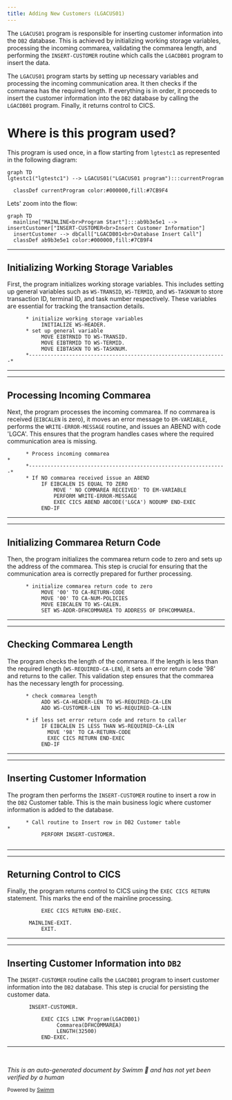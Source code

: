 ```yaml
---
title: Adding New Customers (LGACUS01)
---
```

The <SwmToken path="base/src/lgacus01.cbl" pos="11:6:6" line-data="       PROGRAM-ID. LGACUS01.">`LGACUS01`</SwmToken> program is responsible for inserting customer information into the <SwmToken path="base/src/lgacus01.cbl" pos="118:15:15" line-data="      * Call routine to Insert row in DB2 Customer table               *">`DB2`</SwmToken> database. This is achieved by initializing working storage variables, processing the incoming commarea, validating the commarea length, and performing the <SwmToken path="base/src/lgacus01.cbl" pos="119:3:5" line-data="           PERFORM INSERT-CUSTOMER.">`INSERT-CUSTOMER`</SwmToken> routine which calls the <SwmToken path="base/src/lgacus01.cbl" pos="134:9:9" line-data="           EXEC CICS LINK Program(LGACDB01)">`LGACDB01`</SwmToken> program to insert the data.

The <SwmToken path="base/src/lgacus01.cbl" pos="11:6:6" line-data="       PROGRAM-ID. LGACUS01.">`LGACUS01`</SwmToken> program starts by setting up necessary variables and processing the incoming communication area. It then checks if the commarea has the required length. If everything is in order, it proceeds to insert the customer information into the <SwmToken path="base/src/lgacus01.cbl" pos="118:15:15" line-data="      * Call routine to Insert row in DB2 Customer table               *">`DB2`</SwmToken> database by calling the <SwmToken path="base/src/lgacus01.cbl" pos="134:9:9" line-data="           EXEC CICS LINK Program(LGACDB01)">`LGACDB01`</SwmToken> program. Finally, it returns control to CICS.

# Where is this program used?

This program is used once, in a flow starting from `lgtestc1` as represented in the following diagram:

```mermaid
graph TD
lgtestc1("lgtestc1") --> LGACUS01("LGACUS01 program"):::currentProgram

  classDef currentProgram color:#000000,fill:#7CB9F4
```

Lets' zoom into the flow:

```mermaid
graph TD
  mainline["MAINLINE<br>Program Start"]:::ab9b3e5e1 --> insertCustomer["INSERT-CUSTOMER<br>Insert Customer Information"]
  insertCustomer --> dbCall["LGACDB01<br>Database Insert Call"]
  classDef ab9b3e5e1 color:#000000,fill:#7CB9F4
```

<SwmSnippet path="/base/src/lgacus01.cbl" line="83">

---

## Initializing Working Storage Variables

First, the program initializes working storage variables. This includes setting up general variables such as <SwmToken path="base/src/lgacus01.cbl" pos="86:7:9" line-data="           MOVE EIBTRNID TO WS-TRANSID.">`WS-TRANSID`</SwmToken>, <SwmToken path="base/src/lgacus01.cbl" pos="87:7:9" line-data="           MOVE EIBTRMID TO WS-TERMID.">`WS-TERMID`</SwmToken>, and <SwmToken path="base/src/lgacus01.cbl" pos="88:7:9" line-data="           MOVE EIBTASKN TO WS-TASKNUM.">`WS-TASKNUM`</SwmToken> to store transaction ID, terminal ID, and task number respectively. These variables are essential for tracking the transaction details.

```cobol
      * initialize working storage variables
           INITIALIZE WS-HEADER.
      * set up general variable
           MOVE EIBTRNID TO WS-TRANSID.
           MOVE EIBTRMID TO WS-TERMID.
           MOVE EIBTASKN TO WS-TASKNUM.
      *----------------------------------------------------------------*
```

---

</SwmSnippet>

<SwmSnippet path="/base/src/lgacus01.cbl" line="92">

---

## Processing Incoming Commarea

Next, the program processes the incoming commarea. If no commarea is received (<SwmToken path="base/src/lgacus01.cbl" pos="95:3:3" line-data="           IF EIBCALEN IS EQUAL TO ZERO">`EIBCALEN`</SwmToken> is zero), it moves an error message to <SwmToken path="base/src/lgacus01.cbl" pos="96:14:16" line-data="               MOVE &#39; NO COMMAREA RECEIVED&#39; TO EM-VARIABLE">`EM-VARIABLE`</SwmToken>, performs the <SwmToken path="base/src/lgacus01.cbl" pos="97:3:7" line-data="               PERFORM WRITE-ERROR-MESSAGE">`WRITE-ERROR-MESSAGE`</SwmToken> routine, and issues an ABEND with code 'LGCA'. This ensures that the program handles cases where the required communication area is missing.

```cobol
      * Process incoming commarea                                      *
      *----------------------------------------------------------------*
      * If NO commarea received issue an ABEND
           IF EIBCALEN IS EQUAL TO ZERO
               MOVE ' NO COMMAREA RECEIVED' TO EM-VARIABLE
               PERFORM WRITE-ERROR-MESSAGE
               EXEC CICS ABEND ABCODE('LGCA') NODUMP END-EXEC
           END-IF
```

---

</SwmSnippet>

<SwmSnippet path="/base/src/lgacus01.cbl" line="101">

---

## Initializing Commarea Return Code

Then, the program initializes the commarea return code to zero and sets up the address of the commarea. This step is crucial for ensuring that the communication area is correctly prepared for further processing.

```cobol
      * initialize commarea return code to zero
           MOVE '00' TO CA-RETURN-CODE
           MOVE '00' TO CA-NUM-POLICIES
           MOVE EIBCALEN TO WS-CALEN.
           SET WS-ADDR-DFHCOMMAREA TO ADDRESS OF DFHCOMMAREA.

```

---

</SwmSnippet>

<SwmSnippet path="/base/src/lgacus01.cbl" line="107">

---

## Checking Commarea Length

The program checks the length of the commarea. If the length is less than the required length (<SwmToken path="base/src/lgacus01.cbl" pos="108:13:19" line-data="           ADD WS-CA-HEADER-LEN TO WS-REQUIRED-CA-LEN">`WS-REQUIRED-CA-LEN`</SwmToken>), it sets an error return code '98' and returns to the caller. This validation step ensures that the commarea has the necessary length for processing.

```cobol
      * check commarea length
           ADD WS-CA-HEADER-LEN TO WS-REQUIRED-CA-LEN
           ADD WS-CUSTOMER-LEN  TO WS-REQUIRED-CA-LEN

      * if less set error return code and return to caller
           IF EIBCALEN IS LESS THAN WS-REQUIRED-CA-LEN
             MOVE '98' TO CA-RETURN-CODE
             EXEC CICS RETURN END-EXEC
           END-IF
```

---

</SwmSnippet>

<SwmSnippet path="/base/src/lgacus01.cbl" line="118">

---

## Inserting Customer Information

The program then performs the <SwmToken path="base/src/lgacus01.cbl" pos="119:3:5" line-data="           PERFORM INSERT-CUSTOMER.">`INSERT-CUSTOMER`</SwmToken> routine to insert a row in the <SwmToken path="base/src/lgacus01.cbl" pos="118:15:15" line-data="      * Call routine to Insert row in DB2 Customer table               *">`DB2`</SwmToken> Customer table. This is the main business logic where customer information is added to the database.

```cobol
      * Call routine to Insert row in DB2 Customer table               *
           PERFORM INSERT-CUSTOMER.
      
```

---

</SwmSnippet>

<SwmSnippet path="/base/src/lgacus01.cbl" line="123">

---

## Returning Control to CICS

Finally, the program returns control to CICS using the <SwmToken path="base/src/lgacus01.cbl" pos="123:1:5" line-data="           EXEC CICS RETURN END-EXEC.">`EXEC CICS RETURN`</SwmToken> statement. This marks the end of the mainline processing.

```cobol
           EXEC CICS RETURN END-EXEC.

       MAINLINE-EXIT.
           EXIT.
```

---

</SwmSnippet>

<SwmSnippet path="/base/src/lgacus01.cbl" line="132">

---

## Inserting Customer Information into <SwmToken path="base/src/lgacus01.cbl" pos="118:15:15" line-data="      * Call routine to Insert row in DB2 Customer table               *">`DB2`</SwmToken>

The <SwmToken path="base/src/lgacus01.cbl" pos="132:1:3" line-data="       INSERT-CUSTOMER.">`INSERT-CUSTOMER`</SwmToken> routine calls the <SwmToken path="base/src/lgacus01.cbl" pos="134:9:9" line-data="           EXEC CICS LINK Program(LGACDB01)">`LGACDB01`</SwmToken> program to insert customer information into the <SwmToken path="base/src/lgacus01.cbl" pos="118:15:15" line-data="      * Call routine to Insert row in DB2 Customer table               *">`DB2`</SwmToken> database. This step is crucial for persisting the customer data.

```cobol
       INSERT-CUSTOMER.

           EXEC CICS LINK Program(LGACDB01)
                Commarea(DFHCOMMAREA)
                LENGTH(32500)
           END-EXEC.
```

---

</SwmSnippet>

&nbsp;

*This is an auto-generated document by Swimm 🌊 and has not yet been verified by a human*

<SwmMeta version="3.0.0" repo-id="Z2l0aHViJTNBJTNBa3luZHJ5bC1jaWNzLWdlbmFwcCUzQSUzQVN3aW1tLURlbW8=" repo-name="kyndryl-cics-genapp"><sup>Powered by [Swimm](/)</sup></SwmMeta>
